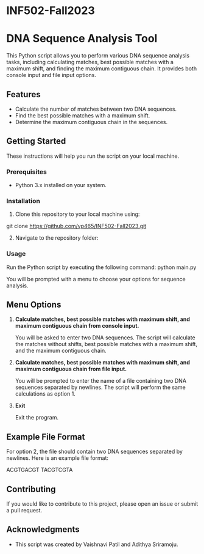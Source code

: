 # INF502-Fall2023

# DNA Sequence Analysis Tool

This Python script allows you to perform various DNA sequence analysis tasks, including calculating matches, best possible matches with a maximum shift, and finding the maximum contiguous chain. It provides both console input and file input options.

## Features

- Calculate the number of matches between two DNA sequences.
- Find the best possible matches with a maximum shift.
- Determine the maximum contiguous chain in the sequences.

## Getting Started

These instructions will help you run the script on your local machine.

### Prerequisites

- Python 3.x installed on your system.

### Installation

1. Clone this repository to your local machine using:

git clone https://github.com/vp465/INF502-Fall2023.git

2. Navigate to the repository folder:

### Usage

Run the Python script by executing the following command: python main.py


You will be prompted with a menu to choose your options for sequence analysis.

## Menu Options

1. **Calculate matches, best possible matches with maximum shift, and maximum contiguous chain from console input.**

   You will be asked to enter two DNA sequences. The script will calculate the matches without shifts, best possible matches with a maximum shift, and the maximum contiguous chain.

2. **Calculate matches, best possible matches with maximum shift, and maximum contiguous chain from file input.**

   You will be prompted to enter the name of a file containing two DNA sequences separated by newlines. The script will perform the same calculations as option 1.

3. **Exit**

   Exit the program.

## Example File Format

For option 2, the file should contain two DNA sequences separated by newlines. Here is an example file format:

ACGTGACGT
TACGTCGTA


## Contributing

If you would like to contribute to this project, please open an issue or submit a pull request.

## Acknowledgments

- This script was created by Vaishnavi Patil and Adithya Sriramoju.





